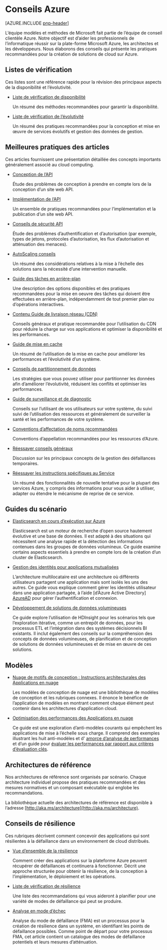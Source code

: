 
<properties
   pageTitle="Conseils Azure | modèles et pratiques | Microsoft Azure"
   description="Meilleures pratiques et conseils pour Azure"
   services=""
   documentationCenter="na"
   authors="bennage"
   manager="marksou"
   editor=""
   tags=""/>

<tags
   ms.service="guidance"
   ms.devlang="na"
   ms.topic="article"
   ms.tgt_pltfrm="na"
   ms.workload="na"
   ms.date="08/17/2016"
   ms.author="christb"/>

# <a name="azure-guidance"></a>Conseils Azure

[AZURE.INCLUDE [pnp-header](../../includes/guidance-pnp-header-include.md)]

L’équipe modèles et méthodes de Microsoft fait partie de l’équipe de conseil clientèle Azure. Notre objectif est d’aider les professionnels de l’informatique réussir sur la plate-forme Microsoft Azure, les architectes et les développeurs. Nous élaborons des conseils qui présente les pratiques recommandées pour la création de solutions de cloud sur Azure.

## <a name="checklists"></a>Listes de vérification

Ces listes sont une référence rapide pour la révision des principaux aspects de la disponibilité et l’évolutivité. 

- [Liste de vérification de disponibilité][AvailabilityChecklist] 

    Un résumé des méthodes recommandées pour garantir la disponibilité.

- [Liste de vérification de l’évolutivité][ScalabilityChecklist]

    Un résumé des pratiques recommandées pour la conception et mise en œuvre de services évolutifs et gestion des données de gestion.

## <a name="best-practices-articles"></a>Meilleures pratiques des articles

Ces articles fournissent une présentation détaillée des concepts importants généralement associé au cloud computing. 

- [Conception de l’API][APIDesign] 

    Étude des problèmes de conception à prendre en compte lors de la conception d’un site web API.

- [Implémentation de l’API][APIImplementation] 

    Un ensemble de pratiques recommandées pour l’implémentation et la publication d’un site web API.

- [Conseils de sécurité API](https://github.com/mspnp/azure-guidance/blob/master/API-security.md) 

    Étude des problèmes d’authentification et d’autorisation (par exemple, types de jetons, protocoles d’autorisation, les flux d’autorisation et atténuation des menaces).

- [AutoScaling conseils][AutoscalingGuidance] 

    Un résumé des considérations relatives à la mise à l’échelle des solutions sans la nécessité d’une intervention manuelle.

- [Guide des tâches en arrière-plan][BackgroundJobsGuidance] 

    Une description des options disponibles et des pratiques recommandées pour la mise en oeuvre des tâches qui doivent être effectuées en arrière-plan, indépendamment de tout premier plan ou d’opérations interactives.

- [Contenu Guide de livraison réseau (CDN)][CDNGuidance] 

    Conseils généraux et pratique recommandée pour l’utilisation du CDN pour réduire la charge sur vos applications et optimiser la disponibilité et les performances.

- [Guide de mise en cache][CachingGuidance] 

    Un résumé de l’utilisation de la mise en cache pour améliorer les performances et l’évolutivité d’un système.

- [Conseils de partitionnement de données][DataPartitioningGuidance]

    Les stratégies que vous pouvez utiliser pour partitionner les données afin d’améliorer l’évolutivité, réduisent les conflits et optimiser les performances.

- [Guide de surveillance et de diagnostic][MonitoringandDiagnosticsGuidance] 

    Conseils sur l’utilisant de vos utilisateurs sur votre système, du suivi suivi de l’utilisation des ressources et généralement de surveiller la santé et les performances de votre système.

- [Conventions d’affectation de noms recommandées][naming-conventions] 

    Conventions d’appellation recommandées pour les ressources d’Azure.

- [Réessayer conseils généraux][RetryGeneralGuidance] 

    Discussion sur les principaux concepts de la gestion des défaillances temporaires.

- [Réessayer les instructions spécifiques au Service][RetryServiceSpecificGuidance]

    Un résumé des fonctionnalités de nouvelle tentative pour la plupart des services Azure, y compris des informations pour vous aider à utiliser, adapter ou étendre le mécanisme de reprise de ce service.

## <a name="scenario-guides"></a>Guides du scénario

- [Elasticsearch en cours d’exécution sur Azure][elasticsearch] 
    
    Elasticsearch est un moteur de recherche d’open source hautement évolutive et une base de données. Il est adapté à des situations qui nécessitent une analyse rapide et la détection des informations contenues dans les groupes de données volumineux. Ce guide examine certains aspects essentiels à prendre en compte lors de la création d’un cluster de Elasticsearch.

- [Gestion des identités pour applications mutualisées][identity-multitenant] 
    
    L’architecture multilocataire est une architecture où différents utilisateurs partagent une application mais sont isolés les uns des autres. Ce guide vous explique comment gérer les identités utilisateur dans une application partagée, à l’aide [d’Azure Active Directory] [ AzureAD] pour gérer l’authentification et connexion.
    
- [Développement de solutions de données volumineuses](https://msdn.microsoft.com/library/dn749874.aspx)

    Ce guide explore l’utilisation de HDInsight pour les scénarios tels que l’exploration itérative, comme un entrepôt de données, pour les processus ETL et l’intégration dans des systèmes décisionnels BI existants. Il inclut également des conseils sur la compréhension des concepts de données volumineuses, de planification et de conception de solutions de données volumineuses et de mise en œuvre de ces solutions.
    
## <a name="patterns"></a>Modèles

- [Nuage de motifs de conception : Instructions architecturales des Applications en nuage](https://msdn.microsoft.com/library/dn568099.aspx)

    Les modèles de conception de nuage est une bibliothèque de modèles de conception et les rubriques connexes. Il énonce le bénéfice de l’application de modèles en montrant comment chaque élément peut contenir dans les architectures d’application cloud.
    
- [Optimisation des performances des Applications en nuage](https://github.com/mspnp/performance-optimization)

    Ce guide est une exploration d’anti-modèles courants qui empêchent les applications de mise à l’échelle sous charge. Il comprend des exemples illustrant les huit anti-modèles et d' [amorce d’analyse de performances](https://github.com/mspnp/performance-optimization/blob/master/Performance-Analysis-Primer.md) et d’un guide pour [évaluer les performances par rapport aux critères d’évaluation clés](https://github.com/mspnp/performance-optimization/blob/master/Assessing-System-Performance-Against-KPI.md).

## <a name="reference-architectures"></a>Architectures de référence

Nos architectures de référence sont organisés par scénario.
Chaque architecture individuel propose des pratiques recommandées et des mesures normatives et un composant exécutable qui englobe les recommandations.

La bibliothèque actuelle des architectures de référence est disponible à l’adresse [http://aka.ms/architecture](http://aka.ms/architecture).

## <a name="resiliency-guidance"></a>Conseils de résilience

Ces rubriques décrivent comment concevoir des applications qui sont résilientes à la défaillance dans un environnement de cloud distribués.   

- [Vue d’ensemble de la résilience][ResiliencyOvervew]

     Comment créer des applications sur la plateforme Azure peuvent récupérer de défaillances et continuera à fonctionner. Décrit une approche structurée pour obtenir la résilience, de la conception à l’implémentation, le déploiement et les opérations.

- [Liste de vérification de résilience][resiliency-checklist]

    Une liste des recommandations qui vous aideront à planifier pour une variété de modes de défaillance qui peut se produire.

- [Analyse en mode d’échec][resiliency-fma] 

    Analyse du mode de défaillance (FMA) est un processus pour la création de résilience dans un système, en identifiant les points de défaillance possibles. Comme point de départ pour votre processus FMA, cet article contient un catalogue des modes de défaillance potentiels et leurs mesures d’atténuation. 

<!-- links -->

[AzureAD]: https://azure.microsoft.com/documentation/services/active-directory/

[PerformanceOptimization]: https://github.com/mspnp/performance-optimization

[APIDesign]: ../best-practices-api-design.md
[APIImplementation]: ../best-practices-api-implementation.md
[AutoscalingGuidance]: ../best-practices-auto-scaling.md
[BackgroundJobsGuidance]: ../best-practices-background-jobs.md
[CDNGuidance]: ../best-practices-cdn.md
[CachingGuidance]: ../best-practices-caching.md
[DataPartitioningGuidance]: ../best-practices-data-partitioning.md
[MonitoringandDiagnosticsGuidance]: ../best-practices-monitoring.md
[RetryGeneralGuidance]: ../best-practices-retry-general.md
[RetryServiceSpecificGuidance]: ../best-practices-retry-service-specific.md
[RetryPolicies]: Retry-Policies.md
[ScalabilityChecklist]: ../best-practices-scalability-checklist.md
[AvailabilityChecklist]: ../best-practices-availability-checklist.md
[naming-conventions]: guidance-naming-conventions.md

<!-- guidance projects -->
[elasticsearch]: guidance-elasticsearch.md
[identity-multitenant]: guidance-multitenant-identity.md

<!-- reference architectures -->
[ref-arch-single-vm-windows]: guidance-compute-single-vm.md
[ref-arch-single-vm-linux]: guidance-compute-single-vm-linux.md
[ref-arch-multi-vm]: guidance-compute-multi-vm.md
[ref-arch-3-tier]: guidance-compute-3-tier-vm.md
[ref-arch-n-tier-windows]: guidance-compute-n-tier-vm.md
[ref-arch-n-tier-linux]: guidance-compute-n-tier-vm-linux.md
[ref-arch-multi-dc-windows]: guidance-compute-multiple-datacenters.md
[ref-arch-multi-dc-linux]: guidance-compute-multiple-datacenters-linux.md

<!-- resiliency -->
[resiliency-fma]: guidance-resiliency-failure-mode-analysis.md
[resiliency-checklist]: guidance-resiliency-checklist.md
[ResiliencyOvervew]: guidance-resiliency-overview.md

